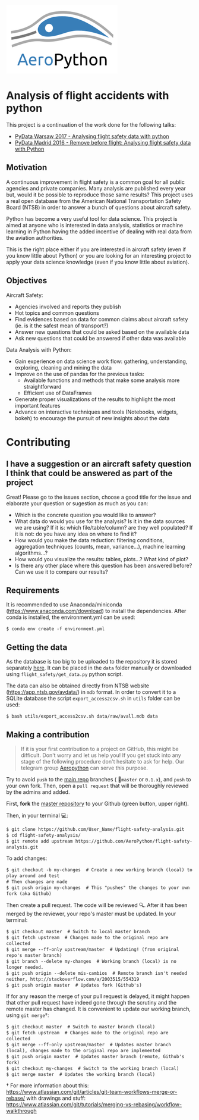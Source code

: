 ![aeropython_logo](./images/aeropython_logo.png)


# Analysis of flight accidents with python

This project is a continuation of the work done for the following talks:

* [PyData Warsaw 2017 - Analysing flight safety data with python](https://github.com/AeroPython/pydata_warsaw2017_flight_safety)
* [PyData Madrid 2016 - Remove before flight: Analysing flight safety data with Python](https://github.com/AeroPython/remove-before-flight)


## Motivation

A continuous improvement in flight safety is a common goal for all public agencies and private companies. Many analysis are published every year but, would it be possible to reproduce those same results? This project uses a real open database from the American National Transportation Safety Board (NTSB) in order to answer a bunch of questions about aircraft safety.

Python has become a very useful tool for data science. This project is aimed at anyone who is interested in data analysis, statistics or machine learning in Python having the added incentive of dealing with real data from the aviation authorities. 

This is the right place either if you are interested in aircraft safety (even if you know little about Python) or you are looking for an interesting project to apply your data science knowledge (even if you know little about aviation).


## Objectives

Aircraft Safety:

 - Agencies involved and reports they publish
 - Hot topics and common questions
 - Find evidences based on data for common claims about aircraft safety (ie. is it the safest mean of transport?)
 - Answer new questions that could be asked based on the available data
 - Ask new questions that could be answered if other data was available

Data Analysis with Python:
  
 - Gain experience on data science work flow: gathering, understanding, exploring, cleaning and mining the data
 - Improve on the use of pandas for the previous tasks:
   - Available functions and methods that make some analysis more straightforward
   - Efficient use of DataFrames
 - Generate proper visualizations of the results to highlight the most important features
 - Advance on interactive techniques and tools (Notebooks, widgets, bokeh) to encourage the pursuit of new insights about the data


# Contributing

## I have a suggestion or an aircraft safety question I think that could be answered as part of the project

Great! Please go to the issues section, choose a good title for the issue and elaborate your question or sugestion as much as you can:

  * Which is the concrete question you would like to answer?
  * What data do would you use for the analysis? Is it in the data sources we are using? If it is: which file/table/column? are they well populated? If it is not: do you have any idea on where to find it?
  * How would you make the data reduction: filtering conditions, aggregation techniques (counts, mean, variance...), machine learning algorithms...?
  * How would you visualize the results: tables, plots...? What kind of plot?
  * Is there any other place where this question has been answered before? Can we use it to compare our results?


## Requirements

It is recommended to use Anaconda/miniconda (https://www.anaconda.com/download) to install the dependencies. After conda is installed, the environment.yml can be used:

```
$ conda env create -f environment.yml
```


## Getting the data

As the database is too big to be uploaded to the repository it is stored separately [here](https://www.dropbox.com/s/n9inalri0dvff1j/avall.db?dl=1). It can be placed in the `data` folder manually or downloaded using `flight_safety/get_data.py` python script.

The data can also be obtained directly from NTSB website (https://app.ntsb.gov/avdata/) in `mdb` format. In order to convert it to a SQLite database the script `export_access2csv.sh` in `utils` folder can be used:

```
$ bash utils/export_access2csv.sh data/raw/avall.mdb data
```

## Making a contribution

> If it is your first contribution to a project on GitHub, this might be difficult. Don't worry and let us help you! If you get stuck into any stage of the following procedure don't hesitate to ask for help. Our telegram group [Aeropython](https://t.me/AeroPython) can serve this purpose.


Try to avoid `push` to the [main repo](https://github.com/AeroPython/flight-safety-analysis) branches ( :no_entry_sign:`master` or `0.1.x`), and `push` to your own fork. Then, open a `pull request` that will be thoroughly reviewed by the admins and added.

First, **fork** the [master repository](https://github.com/AeroPython/flight-safety-analysis) to your Github (green button, upper right).

Then, in your terminal :computer::
```
$ git clone https://github.com/User_Name/flight-safety-analysis.git
$ cd flight-safety-analysis/
$ git remote add upstream https://github.com/AeroPython/flight-safety-analysis.git
```

To add changes:

```
$ git checkout -b my-changes  # Create a new working branch (local) to play around and test
# Then changes are made
$ git push origin my-changes  # This "pushes" the changes to your own fork (aka Github)
```

Then create a pull request. The code will be reviewed :mag:. After it has been merged by the reviewer, your repo's master must be updated. In your terminal:

```
$ git checkout master  # Switch to local master branch
$ git fetch upstream  # Changes made to the original repo are collected
$ git merge --ff-only upstream/master  # Updating! (from original repo's master branch)
$ git branch --delete my-changes  # Working branch (local) is no longer needed.
$ git push origin --delete mis-cambios  # Remote branch isn't needed neither, http://stackoverflow.com/a/2003515/554319
$ git push origin master  # Updates fork (Github's)
```

If for any reason the merge of your pull request is delayed, it might happen that other pull request have indeed gone through the scrutiny and the remote master has changed. It is convenient to update our working branch, using `git merge`†:

```
$ git checkout master  # Switch to master branch (local)
$ git fetch upstream  # Changes made to the original repo are collected
$ git merge --ff-only upstream/master  # Updates master branch (local), changes made to the original repo are implemented
$ git push origin master  # Updates master branch (remote, Github's fork)
$ git checkout my-changes  # Switch to the working branch (local)
$ git merge master  # Updates the working branch (local)
```

† For more information about this: https://www.atlassian.com/git/articles/git-team-workflows-merge-or-rebase/
with drawings and stuff: https://www.atlassian.com/git/tutorials/merging-vs-rebasing/workflow-walkthrough
